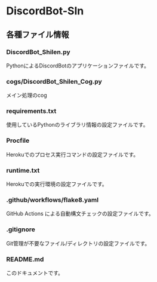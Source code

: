 # DiscordBot-Sln

## 各種ファイル情報

### DiscordBot_Shilen.py
PythonによるDiscordBotのアプリケーションファイルです。

### cogs/DiscordBot_Shilen_Cog.py
メイン処理のcog

### requirements.txt
使用しているPythonのライブラリ情報の設定ファイルです。

### Procfile
Herokuでのプロセス実行コマンドの設定ファイルです。

### runtime.txt
Herokuでの実行環境の設定ファイルです。

### .github/workflows/flake8.yaml
GitHub Actions による自動構文チェックの設定ファイルです。

### .gitignore
Git管理が不要なファイル/ディレクトリの設定ファイルです。

### README.md
このドキュメントです。
